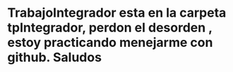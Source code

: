 # TrabajoIntegrador esta en la carpeta tpIntegrador, perdon el desorden , estoy practicando menejarme con github. Saludos

